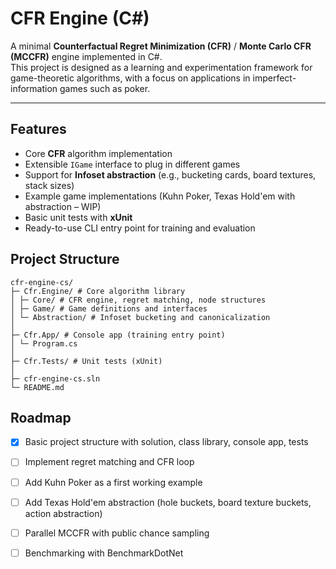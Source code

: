 # CFR Engine (C#)

A minimal **Counterfactual Regret Minimization (CFR)** / **Monte Carlo CFR (MCCFR)** engine implemented in C#.  
This project is designed as a learning and experimentation framework for game-theoretic algorithms, with a focus on applications in imperfect-information games such as poker.

---

## Features

- Core **CFR** algorithm implementation
- Extensible `IGame` interface to plug in different games  
- Support for **Infoset abstraction** (e.g., bucketing cards, board textures, stack sizes)  
- Example game implementations (Kuhn Poker, Texas Hold'em with abstraction – WIP)  
- Basic unit tests with **xUnit**  
- Ready-to-use CLI entry point for training and evaluation  


## Project Structure
```
cfr-engine-cs/
├─ Cfr.Engine/ # Core algorithm library
│ ├─ Core/ # CFR engine, regret matching, node structures
│ ├─ Game/ # Game definitions and interfaces
│ └─ Abstraction/ # Infoset bucketing and canonicalization
│
├─ Cfr.App/ # Console app (training entry point)
│ └─ Program.cs
│
├─ Cfr.Tests/ # Unit tests (xUnit)
│
├─ cfr-engine-cs.sln
└─ README.md
```

## Roadmap

- [x] Basic project structure with solution, class library, console app, tests  
- [ ] Implement regret matching and CFR loop  
- [ ] Add Kuhn Poker as a first working example  
- [ ] Add Texas Hold'em abstraction (hole buckets, board texture buckets, action abstraction)  
- [ ] Parallel MCCFR with public chance sampling  
- [ ] Benchmarking with BenchmarkDotNet  

